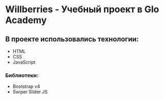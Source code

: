 # Willberries - Учебный проект в Glo Academy
## В проекте использовались технологии:
- HTML
- CSS
- JavaScript
### Библиотеки:
- Bootstrap v4
- Swiper Slider JS
